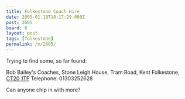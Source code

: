 ```yaml
---
title: Folkestone Coach Hire
date: 2005-01-18T18:17:29.000Z
post: 2605
board: 8
layout: post
tags: [folkestone]
permalink: /m/2605/
---
```

Trying to find some, so far found:

Bob Bailey's Coaches, Stone Leigh House, Tram Road, Kent Folkestone, <a href="http://www.streetmap.co.uk/newsearch.srf?newmap=mapp&newsearch=searchp&Submit1=search&type=PostCode&name=CT20%201TF">CT20 1TF</a> 
Telephone: 01303252628

Can anyone chip in with more?
